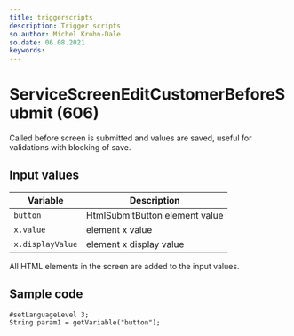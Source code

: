```yaml
---
title: triggerscripts
description: Trigger scripts
so.author: Michel Krohn-Dale
so.date: 06.08.2021
keywords:
---
```


# ServiceScreenEditCustomerBeforeSubmit (606)

Called before screen is submitted and values are saved, useful for validations with blocking of save.

## Input values

|Variable|Description|
|---|---|
| `button` | HtmlSubmitButton element value|
| `x.value` | element x value|
| `x.displayValue` | element x display value|

All HTML elements in the screen are added to the input values.

## Sample code

```crmscript
#setLanguageLevel 3;
String param1 = getVariable("button");
```
